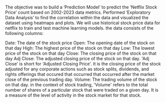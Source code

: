 The objective was to build a ‘Prediction Model’ to predict the ‘Netflix Stock Price’ count based on 2002-2023 data metrics.
Performed ‘Exploratory Data Analysis’ to find the correlation within the data and visualized the dataset using heatmaps and plots.
We will use historical stock price data for netflix to train and test machine learning models. the data consists of the following columns:

Date: The date of the stock price
Open: The opening date of the  stock on that day
High: The highest price of the stock on that day
Low:  The lowest price of the stock on that day
Close: The closing price of the stock on that day
Adj Close: The adjusted closing price of the stock on that day. 'Adj Close' is short for 'Adjusted Closing Price'. It is the closing price of
           the stock adjusted for any corporate actions such as stock splits, dividends, and rights offerings that occured that occurred that
           occurred after the market close of the previous trading day.
Volume: The trading volume of the stock on that day. in the context of stock trading, 'Volume' refers to the total number of shares of a 
        particular stock that were traded on a given day. It is a measure of the level of activity in the stock market for that stock.
           
           
           

